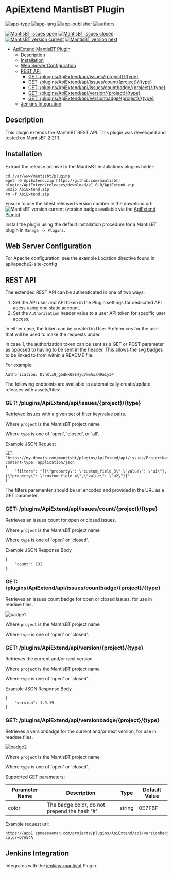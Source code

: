 # ApiExtend MantisBT Plugin

![app-type](https://img.shields.io/badge/category-mantisbt%20plugins-blue.svg)
![app-lang](https://img.shields.io/badge/language-php-blue.svg)
[![app-publisher](https://img.shields.io/badge/%20%20%F0%9F%93%A6%F0%9F%9A%80-app--publisher-e10000.svg)](https://github.com/spmeesseman/app-publisher)
[![authors](https://img.shields.io/badge/authors-scott%20meesseman-6F02B5.svg?logo=visual%20studio%20code)](https://github.com/spmeesseman)

[![MantisBT issues open](https://app1.spmeesseman.com/projects/plugins/ApiExtend/api/issues/countbadge/ApiExtend/open)](https://app1.spmeesseman.com/projects/set_project.php?project=ApiExtend&make_default=no&ref=bug_report_page.php)
[![MantisBT issues closed](https://app1.spmeesseman.com/projects/plugins/ApiExtend/api/issues/countbadge/ApiExtend/closed)](https://app1.spmeesseman.com/projects/set_project.php?project=ApiExtend&make_default=no&ref=bug_report_page.php)
[![MantisBT version current](https://app1.spmeesseman.com/projects/plugins/ApiExtend/api/versionbadge/ApiExtend/current)](https://app1.spmeesseman.com/projects/set_project.php?project=ApiExtend&make_default=no&ref=plugin.php?page=Releases/releases)
[![MantisBT version next](https://app1.spmeesseman.com/projects/plugins/ApiExtend/api/versionbadge/ApiExtend/next)](https://app1.spmeesseman.com/projects/set_project.php?project=ApiExtend&make_default=no&ref=plugin.php?page=Releases/releases)

- [ApiExtend MantisBT Plugin](#apiextend-mantisbt-plugin)
  - [Description](#description)
  - [Installation](#installation)
  - [Web Server Configuration](#web-server-configuration)
  - [REST API](#rest-api)
    - [GET: /plugins/ApiExtend/api/issues/{project}/{type}](#get-pluginsapiextendapiissuesprojecttype)
    - [GET: /plugins/ApiExtend/api/issues/count/{project}/{type}](#get-pluginsapiextendapiissuescountprojecttype)
    - [GET: /plugins/ApiExtend/api/issues/countbadge/{project}/{type}](#get-pluginsapiextendapiissuescountbadgeprojecttype)
    - [GET: /plugins/ApiExtend/api/version/{project}/{type}](#get-pluginsapiextendapiversionprojecttype)
    - [GET: /plugins/ApiExtend/api/versionbadge/{project}/{type}](#get-pluginsapiextendapiversionbadgeprojecttype)
  - [Jenkins Integration](#jenkins-integration)

## Description

This plugin extends the MantisBT REST API.  This plugin was developed and tested on MantisBT 2.21.1.

## Installation

Extract the release archive to the MantisBT installations plugins folder:

    cd /var/www/mantisbt/plugins
    wget -O ApiExtend.zip https://github.com/mantisbt-plugins/ApiExtend/releases/download/v1.0.0/ApiExtend.zip
    unzip ApiExtend.zip
    rm -f ApiExtend.zip

Ensure to use the latest released version number in the download url: ![MantisBT version current](https://app1.spmeesseman.com/projects/plugins/ApiExtend/api/versionbadge/ApiExtend/current) (version badge available via the [ApiExtend Plugin](https://github.com/mantisbt-plugins/ApiExtend))

Install the plugin using the default installation procedure for a MantisBT plugin in `Manage -> Plugins`.

## Web Server Configuration

For Apache configuration, see the example Location directive found in api/apache2-site-config

## REST API

The extended REST API can be authenticated in one of two ways:

1. Set the API user and API token in the Plugin settings for dedicated API acess using one static account.
2. Set the `Authorization` header value to a user API token for specific user access.

In either case, the token can be created in User Preferences for the user that will be used to make the requests under.

In case 1, the authorization token can be sent as a GET or POST parameter as opposed to having to be sent in the header.  This allows the svg badges to be linked to from within a README file.

For example:

    Authorization: DvhKlx9_g5dNkBEI4jqVmwAxaN9a1y3P

The following endpoints are available to automatically create/update releases with assets/files:

### GET: /plugins/ApiExtend/api/issues/{project}/{type}

Retrieved issues with a given set of filter key/value pairs.

Where `project` is the MantisBT project name

Where `type` is one of 'open', 'closed', or 'all'.

Example JSON Request

    GET `https://my.domain.com/mantisbt/plugins/ApiExtend/api/issues/ProjectName/all`
    content-type: application/json
    {
        "filters": "[{\"property\": \"custom_field_3\",\"value\": \"u1\"},{\"property\": \"custom_field_4\",\"value\": \"u2\"}]"
    }

The filters paramenter should be url encoded and provided in the URL as a GET parameter.

### GET: /plugins/ApiExtend/api/issues/count/{project}/{type}

Retrieves an issues count for open or closed issues.

Where `project` is the MantisBT project name

Where `type` is one of 'open' or 'closed'.

Example JSON Response Body

    {
        "count": 132
    }

### GET: /plugins/ApiExtend/api/issues/countbadge/{project}/{type}

Retrieves an issues count badge for open or closed issues, for use in readme files.

![badge1](res/badges.png)

Where `project` is the MantisBT project name

Where `type` is one of 'open' or 'closed'.

### GET: /plugins/ApiExtend/api/version/{project}/{type}

Retrieves the current and/or next version.

Where `project` is the MantisBT project name

Where `type` is one of 'open' or 'closed'.

Example JSON Response Body

    {
        "version": 1.9.19
    }

### GET: /plugins/ApiExtend/api/versionbadge/{project}/{type}

Retrieves a versionbadge for the current and/or next version, for use in readme files.

![badge2](res/badges-version.png)

Where `project` is the MantisBT project name

Where `type` is one of 'open' or 'closed'.

Supported GET parameters:

|Parameter Name|Description|Type|Default Value|
|-|-|-|-|
|color|The badge color, do not prepend the hash '#'|string|0E7FBF|

Example request url:

    https://app1.spmeesseman.com/projects/plugins/ApiExtend/api/versionbadge/Releases/current?color=D7A54A

## Jenkins Integration

Integrates with the [jenkins-mantisbt](https://github.com/spmeesseman/jenkins-manstisbt) Plugin.
